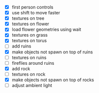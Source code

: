 ﻿- [x] first person controls
- [x] use shift to move faster
- [x] textures on tree
- [x] textures on flower
- [x] load flower geometries using wait
- [x] textures on grass
- [x] textures on torus
- [ ] add ruins
- [x] make objects not spawn on top of ruins
- [ ] textures on ruins
- [ ] fireflies around ruins
- [x] add rock
- [ ] textures on rock
- [x] make objects not spawn on top of rocks
- [ ] adjust ambient light
